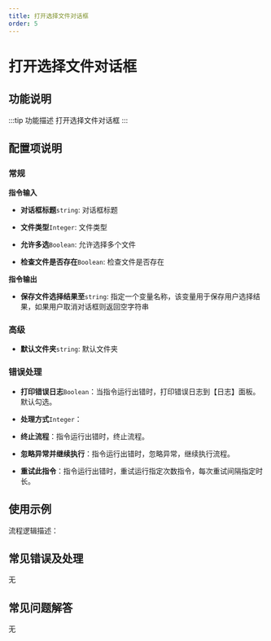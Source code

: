```yaml
---
title: 打开选择文件对话框
order: 5
---
```


# 打开选择文件对话框

## 功能说明

:::tip 功能描述
打开选择文件对话框
:::

## 配置项说明

### 常规

**指令输入**

- **对话框标题**`string`: 对话框标题

- **文件类型**`Integer`: 文件类型

- **允许多选**`Boolean`: 允许选择多个文件

- **检查文件是否存在**`Boolean`: 检查文件是否存在


**指令输出**

- **保存文件选择结果至**`string`: 指定一个变量名称，该变量用于保存用户选择结果，如果用户取消对话框则返回空字符串

### 高级

- **默认文件夹**`string`: 默认文件夹

### 错误处理

- **打印错误日志**`Boolean`：当指令运行出错时，打印错误日志到【日志】面板。默认勾选。

- **处理方式**`Integer`：

 - **终止流程**：指令运行出错时，终止流程。

 - **忽略异常并继续执行**：指令运行出错时，忽略异常，继续执行流程。

 - **重试此指令**：指令运行出错时，重试运行指定次数指令，每次重试间隔指定时长。

## 使用示例

流程逻辑描述：

## 常见错误及处理

无

## 常见问题解答

无

